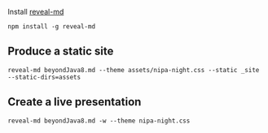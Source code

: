 Install [reveal-md](https://github.com/webpro/reveal-md)

```shell
npm install -g reveal-md
```

## Produce a static site

```shell
reveal-md beyondJava8.md --theme assets/nipa-night.css --static _site --static-dirs=assets
```

## Create a live presentation

```shell
reveal-md beyondJava8.md -w --theme nipa-night.css
```
